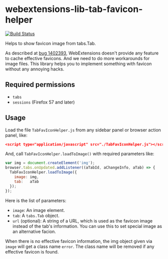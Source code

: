 # webextensions-lib-tab-favicon-helper

[![Build Status](https://travis-ci.org/piroor/webextensions-lib-tab-favicon-helper.svg?branch=trunk)](https://travis-ci.org/piroor/webextensions-lib-tab-favicon-helper)

Helps to show favicon image from tabs.Tab.

As described at [bug 1402393](https://bugzilla.mozilla.org/show_bug.cgi?id=1402393), WebExtensions doesn't provide any feature to cache effective favicons.
And we need to do more workarounds for image files.
This library helps you to implement something with favicon without any annoying hacks.

## Required permissions

 * `tabs`
 * `sessions` (Firefox 57 and later)

## Usage

Load the file `TabFavIconHelper.js` from any sidebar panel or browser action panel, like:

```json
<script type="application/javascript" src="./TabFavIconHelper.js"></script>
```

And, call `TabFavIconHelper.loadToImage()` with required parameters like:

```javascript
var img = document.createElement('img');
browser.tabs.onUpdated.addListener((aTabId, aChangeInfo, aTab) => {
  TabFavIconHelper.loadToImage({
    image: img,
    tab:   aTab
  });
});
```

Here is the list of parameters:

 * `image`: An image element.
 * `tab`: A `tabs.Tab` object.
 * `url` (optional): A string of a URL, which is used as the favicon image instead of the tab's information.
   You can use this to set special image as an alternative facion.

When there is no effective favicon information, the img object given via `image` will get a class name `error`.
The class name will be removed if any effective favicon is found.
